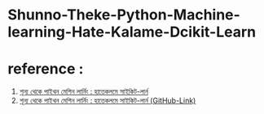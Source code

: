 # Shunno-Theke-Python-Machine-learning-Hate-Kalame-Dcikit-Learn

# reference :
  1. [শূন্য থেকে পাইথন মেশিন লার্নিং : হাতেকলমে সাইকিট-লার্ন](https://raqueeb.gitbook.io/scikit-learn/)
  2. [শূন্য থেকে পাইথন মেশিন লার্নিং : হাতেকলমে সাইকিট-লার্ন (GitHub-Link)](https://github.com/hamidhosen42/ml-python)
